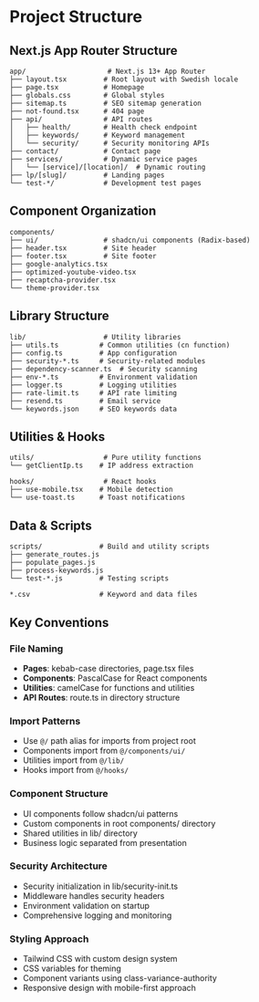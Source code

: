 # Project Structure

## Next.js App Router Structure
```
app/                    # Next.js 13+ App Router
├── layout.tsx         # Root layout with Swedish locale
├── page.tsx           # Homepage
├── globals.css        # Global styles
├── sitemap.ts         # SEO sitemap generation
├── not-found.tsx      # 404 page
├── api/               # API routes
│   ├── health/        # Health check endpoint
│   ├── keywords/      # Keyword management
│   └── security/      # Security monitoring APIs
├── contact/           # Contact page
├── services/          # Dynamic service pages
│   └── [service]/[location]/  # Dynamic routing
├── lp/[slug]/         # Landing pages
└── test-*/            # Development test pages
```

## Component Organization
```
components/
├── ui/                # shadcn/ui components (Radix-based)
├── header.tsx         # Site header
├── footer.tsx         # Site footer
├── google-analytics.tsx
├── optimized-youtube-video.tsx
├── recaptcha-provider.tsx
└── theme-provider.tsx
```

## Library Structure
```
lib/                   # Utility libraries
├── utils.ts          # Common utilities (cn function)
├── config.ts         # App configuration
├── security-*.ts     # Security-related modules
├── dependency-scanner.ts  # Security scanning
├── env-*.ts          # Environment validation
├── logger.ts         # Logging utilities
├── rate-limit.ts     # API rate limiting
├── resend.ts         # Email service
└── keywords.json     # SEO keywords data
```

## Utilities & Hooks
```
utils/                 # Pure utility functions
└── getClientIp.ts    # IP address extraction

hooks/                 # React hooks
├── use-mobile.tsx    # Mobile detection
└── use-toast.ts      # Toast notifications
```

## Data & Scripts
```
scripts/              # Build and utility scripts
├── generate_routes.js
├── populate_pages.js
├── process-keywords.js
└── test-*.js         # Testing scripts

*.csv                 # Keyword and data files
```

## Key Conventions

### File Naming
- **Pages**: kebab-case directories, page.tsx files
- **Components**: PascalCase for React components
- **Utilities**: camelCase for functions and utilities
- **API Routes**: route.ts in directory structure

### Import Patterns
- Use `@/` path alias for imports from project root
- Components import from `@/components/ui/`
- Utilities import from `@/lib/`
- Hooks import from `@/hooks/`

### Component Structure
- UI components follow shadcn/ui patterns
- Custom components in root components/ directory
- Shared utilities in lib/ directory
- Business logic separated from presentation

### Security Architecture
- Security initialization in lib/security-init.ts
- Middleware handles security headers
- Environment validation on startup
- Comprehensive logging and monitoring

### Styling Approach
- Tailwind CSS with custom design system
- CSS variables for theming
- Component variants using class-variance-authority
- Responsive design with mobile-first approach